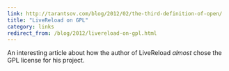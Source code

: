 ```yaml
---
link: http://tarantsov.com/blog/2012/02/the-third-definition-of-open/
title: "LiveReload on GPL"
category: links
redirect_from: /blog/2012/livereload-on-gpl.html
---
```


An interesting article about how the author of LiveReload *almost* chose the
GPL license for his project.
